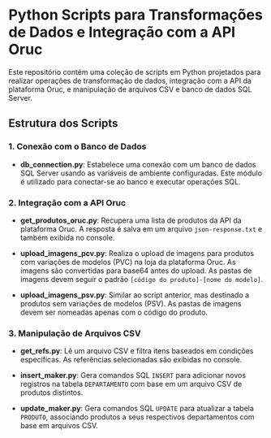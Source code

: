 # Python Scripts para Transformações de Dados e Integração com a API Oruc

Este repositório contém uma coleção de scripts em Python projetados para realizar operações de transformação de dados, integração com a API da plataforma Oruc, e manipulação de arquivos CSV e banco de dados SQL Server.

## Estrutura dos Scripts

### 1. Conexão com o Banco de Dados
- **db_connection.py**: Estabelece uma conexão com um banco de dados SQL Server usando as variáveis de ambiente configuradas. Este módulo é utilizado para conectar-se ao banco e executar operações SQL.

### 2. Integração com a API Oruc
- **get_produtos_oruc.py**: Recupera uma lista de produtos da API da plataforma Oruc. A resposta é salva em um arquivo `json-response.txt` e também exibida no console.
  
- **upload_imagens_pcv.py**: Realiza o upload de imagens para produtos com variações de modelos (PVC) na loja da plataforma Oruc. As imagens são convertidas para base64 antes do upload. As pastas de imagens devem seguir o padrão `[código do produto]-[nome do modelo]`.
  
- **upload_imagens_psv.py**: Similar ao script anterior, mas destinado a produtos sem variações de modelos (PSV). As pastas de imagens devem ser nomeadas apenas com o código do produto.

### 3. Manipulação de Arquivos CSV
- **get_refs.py**: Lê um arquivo CSV e filtra itens baseados em condições específicas. As referências selecionadas são exibidas no console.
  
- **insert_maker.py**: Gera comandos SQL `INSERT` para adicionar novos registros na tabela `DEPARTAMENTO` com base em um arquivo CSV de produtos distintos.
  
- **update_maker.py**: Gera comandos SQL `UPDATE` para atualizar a tabela `PRODUTO`, associando produtos a seus respectivos departamentos com base em arquivos CSV.
